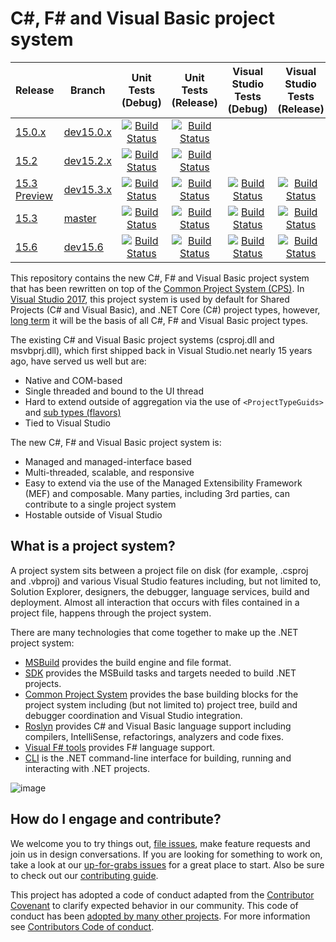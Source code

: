 # C#, F# and Visual Basic project system

|Release|Branch|Unit Tests (Debug)|Unit Tests (Release)|Visual Studio Tests (Debug)|Visual Studio Tests (Release)
|---|---|:--:|:--:|:--:|:--:|
|[15.0.x](https://github.com/dotnet/project-system/milestone/4)|[dev15.0.x](docs/repo/roadmap.md)|[![Build Status](https://ci.dot.net/job/dotnet_project-system/job/dev15.0.x/job/windows_debug/badge/icon)](https://ci.dot.net/job/dotnet_project-system/job/dev15.0.x/job/windows_debug/)|[![Build Status](https://ci.dot.net/job/dotnet_project-system/job/dev15.0.x/job/windows_release/badge/icon)](https://ci.dot.net/job/dotnet_project-system/job/dev15.0.x/job/windows_release/)|
|[15.2](https://github.com/dotnet/project-system/milestone/14)|[dev15.2.x](docs/repo/roadmap.md)|[![Build Status](https://ci.dot.net/job/dotnet_project-system/job/dev15.2.x/job/windows_debug/badge/icon)](https://ci.dot.net/job/dotnet_project-system/job/dev15.2.x/job/windows_debug/)|[![Build Status](https://ci.dot.net/job/dotnet_project-system/job/dev15.2.x/job/windows_release/badge/icon)](https://ci.dot.net/job/dotnet_project-system/job/dev15.2.x/job/windows_release/)|
|[15.3 Preview](https://github.com/dotnet/project-system/milestone/15)|[dev15.3.x](docs/repo/roadmap.md)|[![Build Status](https://ci.dot.net/job/dotnet_project-system/job/dev15.3.x/job/windows_debug/badge/icon)](https://ci.dot.net/job/dotnet_project-system/job/dev15.3.x/job/windows_debug/)|[![Build Status](https://ci.dot.net/job/dotnet_project-system/job/dev15.3.x/job/windows_release/badge/icon)](https://ci.dot.net/job/dotnet_project-system/job/dev15.3.x/job/windows_release/)|[![Build Status](https://ci.dot.net/job/dotnet_project-system/job/dev15.3.x/job/windows_integration_debug/badge/icon)](https://ci.dot.net/job/dotnet_project-system/job/dev15.3.x/job/windows_integration_debug/)|[![Build Status](https://ci.dot.net/job/dotnet_project-system/job/dev15.3.x/job/windows_integration_release/badge/icon)](https://ci.dot.net/job/dotnet_project-system/job/dev15.3.x/job/windows_integration_release/)|
|[15.3](https://github.com/dotnet/project-system/milestone/7)|[master](docs/repo/roadmap.md)|[![Build Status](https://ci.dot.net/job/dotnet_project-system/job/master/job/windows_debug/badge/icon)](https://ci.dot.net/job/dotnet_project-system/job/master/job/windows_debug/)|[![Build Status](https://ci.dot.net/job/dotnet_project-system/job/master/job/windows_release/badge/icon)](https://ci.dot.net/job/dotnet_project-system/job/master/job/windows_release/)|[![Build Status](https://ci.dot.net/job/dotnet_project-system/job/master/job/windows_integration_debug/badge/icon)](https://ci.dot.net/job/dotnet_project-system/job/master/job/windows_integration_debug/)|[![Build Status](https://ci.dot.net/job/dotnet_project-system/job/master/job/windows_integration_release/badge/icon)](https://ci.dot.net/job/dotnet_project-system/job/master/job/windows_integration_release/)|
|[15.6](https://github.com/dotnet/project-system/milestone/16)|[dev15.6](docs/repo/roadmap.md)|[![Build Status](https://ci.dot.net/job/dotnet_project-system/job/dev15.6/job/windows_debug/badge/icon)](https://ci.dot.net/job/dotnet_project-system/job/dev15.6/job/windows_debug/)|[![Build Status](https://ci.dot.net/job/dotnet_project-system/job/dev15.6/job/windows_release/badge/icon)](https://ci.dot.net/job/dotnet_project-system/job/dev15.6/job/windows_release/)|[![Build Status](https://ci.dot.net/job/dotnet_project-system/job/dev15.6/job/windows_integration_debug/badge/icon)](https://ci.dot.net/job/dotnet_project-system/job/dev15.6/job/windows_integration_debug/)|[![Build Status](https://ci.dot.net/job/dotnet_project-system/job/dev15.6/job/windows_integration_release/badge/icon)](https://ci.dot.net/job/dotnet_project-system/job/dev15.6/job/windows_integration_release/)|

This repository contains the new C#, F# and Visual Basic project system that has been rewritten on top of the [Common Project System (CPS)](https://github.com/microsoft/vsprojectsystem). In [Visual Studio 2017](https://www.visualstudio.com/vs/), this project system is used by default for Shared Projects (C# and Visual Basic), and .NET Core (C#) project types, however, [long term](docs/repo/roadmap.md) it will be the basis of all C#, F# and Visual Basic project types.

The existing C# and Visual Basic project systems (csproj.dll and msvbprj.dll), which first shipped back in Visual Studio.net nearly 15 years ago, have served us well but are:

- Native and COM-based
- Single threaded and bound to the UI thread
- Hard to extend outside of aggregation via the use of `<ProjectTypeGuids>` and [sub types (flavors)](https://docs.microsoft.com/en-us/visualstudio/extensibility/internals/project-types)
- Tied to Visual Studio

The new C#, F# and Visual Basic project system is:

- Managed and managed-interface based
- Multi-threaded, scalable, and responsive
- Easy to extend via the use of the  Managed Extensibility Framework (MEF) and composable. Many parties, including 3rd parties, can contribute to a single project system
- Hostable outside of Visual Studio

## What is a project system?
A project system sits between a project file on disk (for example, .csproj and .vbproj) and various Visual Studio features including, but not limited to, Solution Explorer, designers, the debugger, language services, build and deployment. Almost all interaction that occurs with files contained in a project file, happens through the project system.

There are many technologies that come together to make up the .NET project system:

- [MSBuild](https://github.com/microsoft/msbuild) provides the build engine and file format.
- [SDK](https://github.com/dotnet/sdk) provides the MSBuild tasks and targets needed to build .NET projects.
- [Common Project System](https://github.com/microsoft/vsprojectsystem) provides the base building blocks for the project system including (but not limited to) project tree, build and debugger coordination and Visual Studio integration.
- [Roslyn](https://github.com/dotnet/roslyn) provides C# and Visual Basic language support including compilers, IntelliSense, refactorings, analyzers and code fixes.
- [Visual F# tools](https://github.com/Microsoft/visualfsharp) provides F# language support.
- [CLI](https://github.com/dotnet/cli) is the .NET command-line interface for building, running and interacting with .NET projects.

![image](https://cloud.githubusercontent.com/assets/1103906/24277819/d1e48eba-1093-11e7-811f-ae5debcc1e6c.png)

## How do I engage and contribute?
We welcome you to try things out, [file issues](https://github.com/dotnet/roslyn-project-system/issues), make feature requests and join us in design conversations. If you are looking for something to work on, take a look at our [up-for-grabs issues](https://github.com/dotnet/roslyn-project-system/issues?q=is%3Aopen+is%3Aissue+label%3A%22Up+for+Grabs%22) for a great place to start. Also be sure to check out our [contributing guide](CONTRIBUTING.md).

This project has adopted a code of conduct adapted from the [Contributor Covenant](http://contributor-covenant.org/) to clarify expected behavior in our community. This code of conduct has been [adopted by many other projects](http://contributor-covenant.org/adopters/). For more information see [Contributors Code of conduct](https://github.com/dotnet/home/blob/master/guidance/be-nice.md). 
